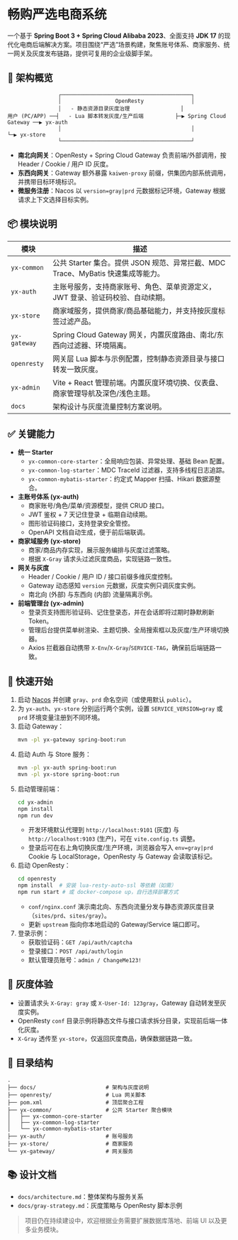 # 畅购严选电商系统

一个基于 **Spring Boot 3 + Spring Cloud Alibaba 2023**、全面支持 **JDK 17** 的现代化电商后端解决方案。项目围绕“严选”场景构建，聚焦账号体系、商家服务、统一网关及灰度发布链路，提供可复用的企业级脚手架。

## 🔧 架构概览
```
                ┌─────────────────────────────────────────┐
                │                 OpenResty               │
                │   - 静态资源目录灰度治理                │
用户 (PC/APP) ──┤   - Lua 脚本转发灰度/生产后端          ├─▶ Spring Cloud Gateway ──▶ yx-auth
                │                                         │                         └─▶ yx-store
                └─────────────────────────────────────────┘
```
* **南北向网关**：OpenResty + Spring Cloud Gateway 负责前端/外部调用，按 Header / Cookie / 用户 ID 灰度。
* **东西向网关**：Gateway 额外暴露 `kaiwen-proxy` 前缀，供集团内部系统调用，并携带目标环境标识。
* **微服务注册**：Nacos 以 `version=gray|prd` 元数据标记环境，Gateway 根据请求上下文选择目标实例。

## 📦 模块说明
| 模块 | 描述 |
| ---- | ---- |
| `yx-common` | 公共 Starter 集合。提供 JSON 规范、异常拦截、MDC Trace、MyBatis 快速集成等能力。|
| `yx-auth` | 主账号服务，支持商家账号、角色、菜单资源定义，JWT 登录、验证码校验、自动续期。|
| `yx-store` | 商家域服务，提供商家/商品基础能力，并支持按灰度标签过滤产品。|
| `yx-gateway` | Spring Cloud Gateway 网关，内置灰度路由、南北/东西向过滤器、环境隔离。|
| `openresty` | 网关层 Lua 脚本与示例配置，控制静态资源目录与接口转发一致灰度。|
| `yx-admin` | Vite + React 管理前端。内置灰度环境切换、仪表盘、商家管理导航及深色/浅色主题。|
| `docs` | 架构设计与灰度流量控制方案说明。|

## ✅ 关键能力
- **统一 Starter**
  - `yx-common-core-starter`：全局响应包装、异常处理、基础 Bean 配置。
  - `yx-common-log-starter`：MDC TraceId 过滤器，支持多线程日志追踪。
  - `yx-common-mybatis-starter`：约定式 Mapper 扫描、Hikari 数据源整合。
- **主账号体系 (yx-auth)**
  - 商家账号/角色/菜单/资源模型，提供 CRUD 接口。
  - JWT 鉴权 + 7 天记住登录 + 临期自动续期。
  - 图形验证码接口，支持登录安全管控。
  - OpenAPI 文档自动生成，便于前后端联调。
- **商家域服务 (yx-store)**
  - 商家/商品内存实现，展示服务编排与灰度过滤策略。
  - 根据 `X-Gray` 请求头过滤灰度商品，实现链路一致性。
- **网关与灰度**
  - Header / Cookie / 用户 ID / 接口前缀多维灰度控制。
  - Gateway 动态感知 `version` 元数据，灰度实例只调灰度实例。
  - 南北向 (外部) 与东西向 (内部) 流量隔离示例。
- **前端管理台 (yx-admin)**
  - 登录页支持图形验证码、记住登录态，并在会话即将过期时静默刷新 Token。
  - 管理后台提供菜单树渲染、主题切换、全局搜索框以及灰度/生产环境切换器。
  - Axios 拦截器自动携带 `X-Env`/`X-Gray`/`SERVICE-TAG`，确保前后端链路一致。

## 🚀 快速开始
1. 启动 [Nacos](https://nacos.io/) 并创建 `gray`、`prd` 命名空间（或使用默认 `public`）。
2. 为 `yx-auth`、`yx-store` 分别运行两个实例，设置 `SERVICE_VERSION=gray` 或 `prd` 环境变量注册到不同环境。
3. 启动 Gateway：
   ```bash
   mvn -pl yx-gateway spring-boot:run
   ```
4. 启动 Auth 与 Store 服务：
   ```bash
   mvn -pl yx-auth spring-boot:run
   mvn -pl yx-store spring-boot:run
   ```
5. 启动管理前端：
   ```bash
   cd yx-admin
   npm install
   npm run dev
   ```
   - 开发环境默认代理到 `http://localhost:9101` (灰度) 与 `http://localhost:9103` (生产)，可在 `vite.config.ts` 调整。
   - 登录后可在右上角切换灰度/生产环境，浏览器会写入 `env=gray|prd` Cookie 与 LocalStorage，OpenResty 与 Gateway 会读取该标记。
6. 启动 OpenResty：
   ```bash
   cd openresty
   npm install  # 安装 lua-resty-auto-ssl 等依赖（如需）
   npm run start # 或 docker-compose up，自行选择部署方式
   ```
   - `conf/nginx.conf` 演示南北向、东西向流量分发与静态资源灰度目录（`sites/prd`、`sites/gray`）。
   - 更新 `upstream` 指向你本地启动的 Gateway/Service 端口即可。
7. 登录示例：
   - 获取验证码：`GET /api/auth/captcha`
   - 登录接口：`POST /api/auth/login`
   - 默认管理员账号：`admin / ChangeMe123!`

## 🧪 灰度体验
- 设置请求头 `X-Gray: gray` 或 `X-User-Id: 123gray`，Gateway 自动转发至灰度实例。
- OpenResty `conf` 目录示例将静态文件与接口请求拆分目录，实现前后端一体化灰度。
- `X-Gray` 透传至 `yx-store`，仅返回灰度商品，确保数据链路一致。

## 🧱 目录结构
```
.
├── docs/                      # 架构与灰度说明
├── openresty/                 # Lua 网关脚本
├── pom.xml                    # 顶层聚合工程
├── yx-common/                 # 公共 Starter 聚合模块
│   ├── yx-common-core-starter
│   ├── yx-common-log-starter
│   └── yx-common-mybatis-starter
├── yx-auth/                   # 账号服务
├── yx-store/                  # 商家服务
└── yx-gateway/                # 网关服务
```

## 📚 设计文档
- `docs/architecture.md`：整体架构与服务关系
- `docs/gray-strategy.md`：灰度策略与 OpenResty 脚本示例

> 项目仍在持续建设中，欢迎根据业务需要扩展数据库落地、前端 UI 以及更多业务模块。
